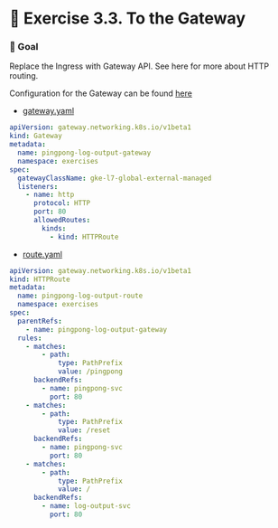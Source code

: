 # 🚀 Exercise 3.3. To the Gateway

### 🎯 Goal

Replace the Ingress with Gateway API. See here for more about HTTP routing.

Configuration for the Gateway can be found [here](./kubernetes/gateway)

- [gateway.yaml](./kubernetes/gateway/gateway.yaml)

```yaml
apiVersion: gateway.networking.k8s.io/v1beta1
kind: Gateway
metadata:
  name: pingpong-log-output-gateway
  namespace: exercises
spec:
  gatewayClassName: gke-l7-global-external-managed
  listeners:
    - name: http
      protocol: HTTP
      port: 80
      allowedRoutes:
        kinds:
          - kind: HTTPRoute
```

- [route.yaml](./kubernetes/gateway/route.yaml)

```yaml
apiVersion: gateway.networking.k8s.io/v1beta1
kind: HTTPRoute
metadata:
  name: pingpong-log-output-route
  namespace: exercises
spec:
  parentRefs:
    - name: pingpong-log-output-gateway
  rules:
    - matches:
        - path:
            type: PathPrefix
            value: /pingpong
      backendRefs:
        - name: pingpong-svc
          port: 80
    - matches:
        - path:
            type: PathPrefix
            value: /reset
      backendRefs:
        - name: pingpong-svc
          port: 80
    - matches:
        - path:
            type: PathPrefix
            value: /
      backendRefs:
        - name: log-output-svc
          port: 80 
```

